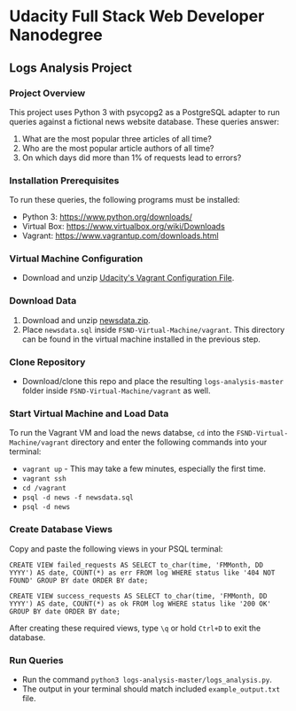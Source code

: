# Udacity Full Stack Web Developer Nanodegree

## Logs Analysis Project

### Project Overview
This project uses Python 3 with psycopg2 as a PostgreSQL adapter to run queries against a fictional news website database. These queries answer:
1. What are the most popular three articles of all time?
2. Who are the most popular article authors of all time?
3. On which days did more than 1% of requests lead to errors?

### Installation Prerequisites
To run these queries, the following programs must be installed:
* Python 3: https://www.python.org/downloads/
* Virtual Box: https://www.virtualbox.org/wiki/Downloads
* Vagrant: https://www.vagrantup.com/downloads.html

### Virtual Machine Configuration
* Download and unzip [Udacity's Vagrant Configuration File](https://d17h27t6h515a5.cloudfront.net/topher/2017/August/59822701_fsnd-virtual-machine/fsnd-virtual-machine.zip).

### Download Data
1. Download and unzip [newsdata.zip](https://d17h27t6h515a5.cloudfront.net/topher/2016/August/57b5f748_newsdata/newsdata.zip).
2. Place `newsdata.sql` inside `FSND-Virtual-Machine/vagrant`. This directory can be found in the virtual machine installed in the previous step.

### Clone Repository
* Download/clone this repo and place the resulting `logs-analysis-master` folder inside `FSND-Virtual-Machine/vagrant` as well.

### Start Virtual Machine and Load Data
To run the Vagrant VM and load the news databse, `cd` into the `FSND-Virtual-Machine/vagrant` directory and enter the following commands into your terminal:
* `vagrant up` - This may take a few minutes, especially the first time.
* `vagrant ssh`
* `cd /vagrant`
* `psql -d news -f newsdata.sql`
* `psql -d news`

### Create Database Views
Copy and paste the following views in your PSQL terminal:

`CREATE VIEW failed_requests AS
SELECT
  to_char(time, 'FMMonth, DD YYYY') AS date,
  COUNT(*) as err
FROM log
WHERE status like '404 NOT FOUND'
GROUP BY date
ORDER BY date;`

`CREATE VIEW success_requests AS
SELECT
  to_char(time, 'FMMonth, DD YYYY') AS date,
  COUNT(*) as ok
FROM log
WHERE status like '200 OK'
GROUP BY date
ORDER BY date;`

After creating these required views, type `\q` or hold `Ctrl+D` to exit the database.

### Run Queries
* Run the command `python3 logs-analysis-master/logs_analysis.py`.
* The output in your terminal should match included `example_output.txt` file.
